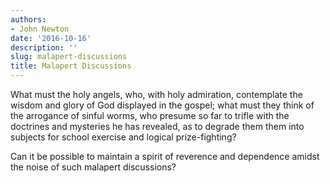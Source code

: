 ```yaml
---
authors:
- John Newton
date: '2016-10-16'
description: ''
slug: malapert-discussions
title: Malapert Discussions
---
```

What must the holy angels, who, with holy admiration, contemplate the wisdom and glory of God displayed in the gospel; what must they think of the arrogance of sinful worms, who presume so far to trifle with the doctrines and mysteries he has revealed, as to degrade them them into subjects for school exercise and logical prize-fighting?

Can it be possible to maintain a spirit of reverence and dependence amidst the noise of such malapert discussions?



